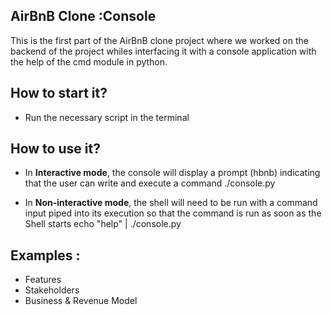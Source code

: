 ## AirBnB Clone :Console
This is the first part of the AirBnB clone project where we worked on the backend of the project whiles interfacing it with a console application with the help of the cmd module in python.

## How to start it?
- Run the necessary script in the terminal

## How to use it?
- In **Interactive mode**, the console will display a prompt (hbnb) indicating that the user can write and execute a command ./console.py

- In **Non-interactive mode**, the shell will need to be run with a command input piped into its execution so that the command is run as soon as the Shell starts echo "help" | ./console.py

## Examples :
- Features
- Stakeholders
- Business & Revenue Model
